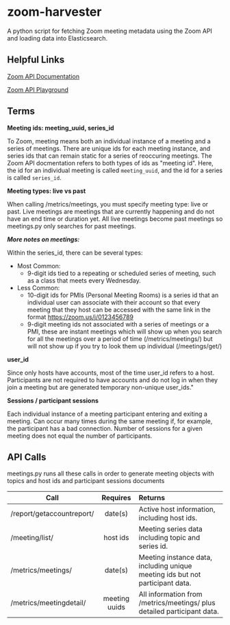 # zoom-harvester

A python script for fetching Zoom meeting metadata using the Zoom API and loading data into Elasticsearch.

## Helpful Links

[Zoom API Documentation](https://zoom.github.io/api/)

[Zoom API Playground](https://developer.zoom.us/playground/)

## Terms

**Meeting ids: meeting_uuid, series_id**

To Zoom, meeting means both an individual instance of a meeting and a series of meetings. There are unique ids for each meeting instance, and series ids that can remain static for a series of reoccuring meetings. The Zoom API docmentation refers to both types of ids as "meeting id". Here, the id for an individual meeting is called `meeting_uuid`, and the id for a series is called `series_id`.

**Meeting types: live vs past**

When calling /metrics/meetings, you must specify meeting type: live or past. Live meetings are meetings that are currently happening and do not have an end time or duration yet. All live meetings become past meetings so meetings.py only searches for past meetings.

_**More notes on meetings:**_

Within the series_id, there can be several types:
- Most Common:
    * 9-digit ids tied to a repeating or scheduled series of meeting, such as a class that meets every Wednesday.
- Less Common:
    * 10-digit ids for PMIs (Personal Meeting Rooms) is a series id that an individual user can associate with their account so that every meeting that they host can be accessed with the same link in the format https://zoom.us/j/0123456789
    * 9-digit meeting ids not associated with a series of meetings or a PMI, these are instant meetings which will show up when you search for all the meetings over a period of time (/metrics/meetings/) but will not show up if you try to look them up individual (/meetings/get/)


**user_id**

Since only hosts have accounts, most of the time user_id refers to a host. Participants are not required to have accounts and do not log in when they join a meeting but are generated temporary non-unique user_ids."


**Sessions / participant sessions**

Each individual instance of a meeting participant entering and exiting a meeting. Can occur many times during the same meeting if, for example, the participant has a bad connection. Number of sessions for a given meeting does not equal the number of participants.


## API Calls

meetings.py runs all these calls in order to generate meeting objects with topics and host ids and participant sessions documents

| Call                       | Requires          | Returns |
| -------------------------- |:-----------------:| :-------            |
| /report/getaccountreport/  | date(s)           |  Active host information, including host ids.   |
| /meeting/list/             | host ids          |  Meeting series data including topic and series id.  |
| /metrics/meetings/         | date(s)           |  Meeting instance data, including unique meeting ids but not participant data. |
| /metrics/meetingdetail/    | meeting uuids |  All information from /metrics/meetings/ plus detailed participant data. |
